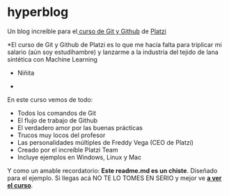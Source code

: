 # hyperblog
Un blog increíble para el[ curso de Git y Github](https://platzi.com/cursos/git-github/ " curso de Git y Github") de [Platzi](https://platzi.com/ "Platzi")

*El curso de Git y Github de Platzi es lo que me hacía falta para triplicar mi salario (aún soy estudihambre) y lanzarme a la industria del tejido de lana sintética con Machine Learning

- Niñita
*

En este curso vemos de todo:

- Todos los comandos de Git
- El flujo de trabajo de Github
- El verdadero amor por las buenas prácticas
- Trucos muy locos del profesor
- Las personalidades múltiples de Freddy Vega (CEO de Platzi)
- Creado por el increíble Platzi Team
- Incluye ejemplos en Windows, Linux y Mac

Y como un amable recordatorio: **Este readme.md es un chiste**.  Diseñado para el ejemplo. Si llegas acá NO TE LO TOMES EN SERIO y mejor ve [**a ver el curso**](https://platzi.com/cursos/git-github/ "a ver el curso").